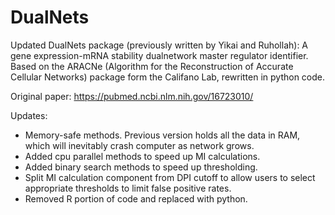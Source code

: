# DualNets
Updated DualNets package (previously written by Yikai and Ruhollah): A gene expression-mRNA stability dualnetwork master regulator identifier. 
Based on the ARACNe (Algorithm for the Reconstruction of Accurate Cellular Networks) package form the Califano Lab, rewritten in python code.

Original paper: https://pubmed.ncbi.nlm.nih.gov/16723010/

Updates:
* Memory-safe methods. Previous version holds all the data in RAM, which will inevitably crash computer as network grows. 
* Added cpu parallel methods to speed up MI calculations. 
* Added binary search methods to speed up thresholding.
* Split MI calculation component from DPI cutoff to allow users to select appropriate thresholds to limit false positive rates.
* Removed R portion of code and replaced with python.





